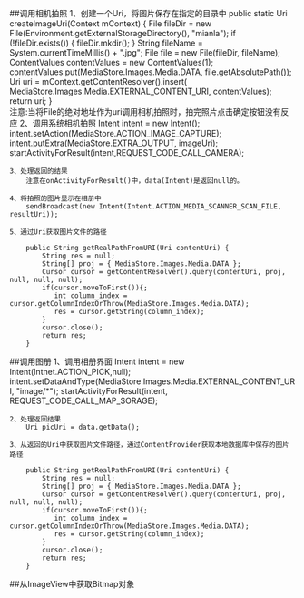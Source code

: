 ##调用相机拍照
	1、创建一个Uri，将图片保存在指定的目录中
		public static Uri createImageUri(Context mContext) {
	        File fileDir = new File(Environment.getExternalStorageDirectory(), "mianla");
	        if (!fileDir.exists()) {
	            fileDir.mkdir();
	        }
	        String fileName = System.currentTimeMillis() + ".jpg";
	        File file = new File(fileDir, fileName);
	        ContentValues contentValues = new ContentValues(1);
	        contentValues.put(MediaStore.Images.Media.DATA, file.getAbsolutePath());
	        Uri uri = mContext.getContentResolver().insert(
	                MediaStore.Images.Media.EXTERNAL_CONTENT_URI, contentValues);
	        return uri;
    	}	
		注意:当将File的绝对地址作为uri调用相机拍照时，拍完照片点击确定按钮没有反应
	2、调用系统相机拍照
		Intent intent = new Intent();
        intent.setAction(MediaStore.ACTION_IMAGE_CAPTURE);
        intent.putExtra(MediaStore.EXTRA_OUTPUT, imageUri);
		startActivityForResult(intent,REQUEST_CODE_CALL_CAMERA);  

	3、处理返回的结果
		注意在onActivityForResult()中，data(Intent)是返回null的。
	
	4、将拍照的图片显示在相册中
		sendBroadcast(new Intent(Intent.ACTION_MEDIA_SCANNER_SCAN_FILE, resultUri));

	5、通过Uri获取图片文件的路径

		public String getRealPathFromURI(Uri contentUri) {
		    String res = null;
		    String[] proj = { MediaStore.Images.Media.DATA };
		    Cursor cursor = getContentResolver().query(contentUri, proj, null, null, null);
		    if(cursor.moveToFirst()){;
		       int column_index = cursor.getColumnIndexOrThrow(MediaStore.Images.Media.DATA);
		       res = cursor.getString(column_index);
		    }
		    cursor.close();
		    return res;
		}

##调用图册
	1、调用相册界面
		Intent intent = new Intent(Intnet.ACTION_PICK,null);
		intent.setDataAndType(MediaStore.Images.Media.EXTERNAL_CONTENT_URI, "image/*");
		startActivityForResult(intent, REQUEST_CODE_CALL_MAP_SORAGE);

	2、处理返回结果
		Uri picUri = data.getData();

	3、从返回的Uri中获取图片文件路径，通过ContentProvider获取本地数据库中保存的图片路径

		public String getRealPathFromURI(Uri contentUri) {
		    String res = null;
		    String[] proj = { MediaStore.Images.Media.DATA };
		    Cursor cursor = getContentResolver().query(contentUri, proj, null, null, null);
		    if(cursor.moveToFirst()){;
		       int column_index = cursor.getColumnIndexOrThrow(MediaStore.Images.Media.DATA);
		       res = cursor.getString(column_index);
		    }
		    cursor.close();
		    return res;
		}
		
##从ImageView中获取Bitmap对象